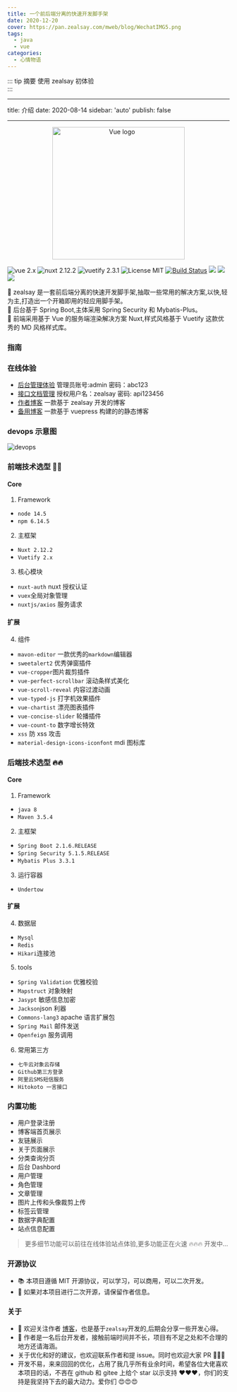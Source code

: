 ```yaml
---
title: 一个前后端分离的快速开发脚手架
date: 2020-12-20
cover: https://pan.zealsay.com/mweb/blog/WechatIMG5.png
tags:
  - java
  - vue
categories:
  - 心情物语
---
```


::: tip 摘要
使用 zealsay 初体验<br>
:::

<!-- more -->

---

title: 介绍
date: 2020-08-14
sidebar: 'auto'
publish: false

---

<p align="center"><a href="https://vuejs.org" target="_blank" rel="noopener noreferrer"><img width="300" src="https://pan.zealsay.com/2019091615686216710547.png" alt="Vue logo"></a></p>

<p align="center">

![vue 2.x](https://img.shields.io/badge/vue-2.x-brightgreen.svg)
![nuxt 2.12.2](https://img.shields.io/badge/nuxt-2.12.2-ff69b4.svg)
![vuetify 2.3.1](https://img.shields.io/badge/vuetify-2.x-green)
![License MIT](https://img.shields.io/badge/license-MIT-green.svg)
[![Build Status](https://travis-ci.com/GodLikeZeal/zealsay_front.svg?branch=master)](https://travis-ci.com/GodLikeZeal/zealsay_front)
[![](https://img.shields.io/docker/stars/zealsay/zealsay_front.svg)](https://hub.docker.com/r/zealsay/zealsay_front "DockerHub")
[![](https://img.shields.io/docker/pulls/zealsay/zealsay_front.svg)](https://hub.docker.com/r/zealsay/zealsay_front "DockerHub")
[![](https://img.shields.io/github/downloads/GodLikeZeal/zealsay_front/total.svg)](https://img.shields.io/github/downloads/GodLikeZeal/zealsay_front/total "Github")

 </p>


🚀 zealsay 是一套前后端分离的快速开发脚手架,抽取一些常用的解决方案,以快,轻为主,打造出一个开箱即用的轻应用脚手架。  
🍰 后台基于 Spring Boot,主体采用 Spring Security 和 Mybatis-Plus。  
🧀 前端采用基于 Vue 的服务端渲染解决方案 Nuxt,样式风格基于 Vuetify 这款优秀的 MD 风格样式库。

### 指南

### 在线体验

- [后台管理体验](https://beta.zealsay.com/admin/dashboard) 管理员账号:admin 密码：abc123
- [接口文档管理](https://dev-api.zealsay.com/doc.html) 授权用户名：zealsay 密码: api123456
- [作者博客](https://blog.zealsay.com) 一款基于 zealsay 开发的博客
- [备用博客](https://www.zealsay.com) 一款基于 vuepress 构建的的静态博客

### devops 示意图

![devops](https://pan.zealsay.com/2020080609191416000000.png "devops")

### 前端技术选型 🎉🎉

#### Core

1. Framework

- `node 14.5`
- `npm 6.14.5`

2. 主框架

- `Nuxt 2.12.2`
- `Vuetify 2.x`

3. 核心模块

- `nuxt-auth` nuxt 授权认证
- `vuex`全局对象管理
- `nuxtjs/axios` 服务请求

#### 扩展

4. 组件

- `mavon-editor` 一款优秀的`markdown`编辑器
- `sweetalert2` 优秀弹窗插件
- `vue-cropper`图片裁剪插件
- `vue-perfect-scrollbar` 滚动条样式美化
- `vue-scroll-reveal` 内容过渡动画
- `vue-typed-js` 打字机效果插件
- `vue-chartist` 漂亮图表插件
- `vue-concise-slider` 轮播插件
- `vue-count-to` 数字增长特效
- `xss` 防 xss 攻击
- `material-design-icons-iconfont` mdi 图标库

### 后端技术选型 🔥🔥

#### Core

1. Framework

- `java 8`
- `Maven 3.5.4`

2. 主框架

- `Spring Boot 2.1.6.RELEASE`
- `Spring Security 5.1.5.RELEASE`
- `Mybatis Plus 3.3.1`

3. 运行容器

- `Undertow`

#### 扩展

4. 数据层

- `Mysql`
- `Redis`
- `Hikari`连接池

5. tools

- `Spring Validation` 优雅校验
- `Mapstruct` 对象映射
- `Jasypt` 敏感信息加密
- `Jackson`json 利器
- `Commons-lang3` apache 语言扩展包
- `Spring Mail` 邮件发送
- `Openfeign` 服务调用

6. 常用第三方

- `七牛云对象云存储`
- `Github第三方登录`
- `阿里云SMS短信服务`
- `Hitokoto 一言接口`

### 内置功能

- 用户登录注册
- 博客端首页展示
- 友链展示
- 关于页面展示
- 分类查询分页
- 后台 Dashbord
- 用户管理
- 角色管理
- 文章管理
- 图片上传和头像裁剪上传
- 标签云管理
- 数据字典配置
- 站点信息配置

> 更多细节功能可以前往在线体验站点体验,更多功能正在火速 🔥🔥🔥 开发中...

### 开源协议

- 📚 本项目遵循 MIT 开源协议，可以学习，可以商用，可以二次开发。
- 📖 如果对本项目进行二次开源，请保留作者信息。

### 关于

- 🍓 欢迎关注作者 [博客](https://blog.zealsay.com)，也是基于`zealsay`开发的,后期会分享一些开发心得。
- 🍉 作者是一名后台开发者，接触前端时间并不长，项目有不足之处和不合理的地方还请海涵。
- 关于优化和好的建议，也欢迎联系作者和提 issue。同时也欢迎大家 PR 👏👏👏
- 开发不易，来来回回的优化，占用了我几乎所有业余时间，希望各位大佬喜欢本项目的话，不吝在 github 和 gitee 上给个 star 以示支持 ❤️❤️❤️，你们的支持是我坚持下去的最大动力。爱你们 😍😍😍

